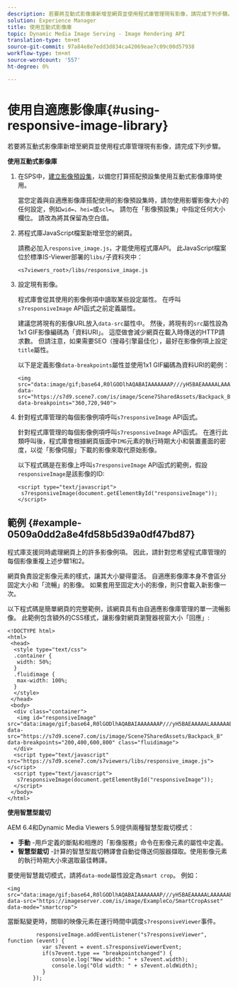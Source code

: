 ```yaml
---
description: 若要將互動式影像庫新增至網頁並使用程式庫管理現有影像，請完成下列步驟。
solution: Experience Manager
title: 使用互動式影像庫
topic: Dynamic Media Image Serving - Image Rendering API
translation-type: tm+mt
source-git-commit: 97a84e8e7edd3d834ca42069eae7c09c00d57938
workflow-type: tm+mt
source-wordcount: '557'
ht-degree: 0%

---
```



# 使用自適應影像庫{#using-responsive-image-library}

若要將互動式影像庫新增至網頁並使用程式庫管理現有影像，請完成下列步驟。

**使用互動式影像庫**

1. 在SPS中，[建立影像預設集](http://help.adobe.com/en_US/scene7/using/WS2F6A1049-B41F-447d-A520-91227F9CDABF.html)，以備您打算搭配預設集使用互動式影像庫時使用。

   當您定義與自適應影像庫搭配使用的影像預設集時，請勿使用影響影像大小的任何設定，例如`wid=`、`hei=`或`scl=`。 請勿在「影像預設集」中指定任何大小欄位。 請改為將其保留為空白值。
1. 將程式庫JavaScript檔案新增至您的網頁。

   請務必加入`responsive_image.js`，才能使用程式庫API。 此JavaScript檔案位於標準IS-Viewer部署的`libs/`子資料夾中：

   `<s7viewers_root>/libs/responsive_image.js`
1. 設定現有影像。

   程式庫會從其使用的影像例項中讀取某些設定屬性。 在呼叫`s7responsiveImage` API函式之前定義屬性。

   建議您將現有的影像URL放入`data-src`屬性中。 然後，將現有的`src`屬性設為1x1 GIF影像編碼為「資料URI」。 這麼做會減少網頁在載入時傳送的HTTP請求數。 但請注意，如果需要SEO（搜尋引擎最佳化），最好在影像例項上設定`title`屬性。

   以下是定義影像`data-breakpoints`屬性並使用1x1 GIF編碼為資料URI的範例：

   ```
   <img src="data:image/gif;base64,R0lGODlhAQABAIAAAAAAAP///yH5BAEAAAAALAAAAAABAAEAAAIBRAA7" data-src="https://s7d9.scene7.com/is/image/Scene7SharedAssets/Backpack_B" data-breakpoints="360,720,940">
   ```

1. 針對程式庫管理的每個影像例項呼叫`s7responsiveImage` API函式。

   針對程式庫管理的每個影像例項呼叫`s7responsiveImage` API函式。 在進行此類呼叫後，程式庫會根據網頁版面中`IMG`元素的執行時期大小和裝置畫面的密度，以從「影像伺服」下載的影像來取代原始影像。

   以下程式碼是在影像上呼叫`s7responsiveImage` API函式的範例，假設`responsiveImage`是該影像的ID:

   ```
   <script type="text/javascript"> 
    s7responsiveImage(document.getElementById("responsiveImage")); 
   </script>
   ```

## 範例 {#example-0509a0dd2a8e4fd58b5d39a0df47bd87}

程式庫支援同時處理網頁上的許多影像例項。 因此，請針對您希望程式庫管理的每個影像重複上述步驟1和2。

網頁負責設定影像元素的樣式，讓其大小變得靈活。 自適應影像庫本身不會區分固定大小和「流暢」的影像。 如果套用至固定大小的影像，則只會載入新影像一次。

以下程式碼是簡單網頁的完整範例，該網頁具有由自適應影像庫管理的單一流暢影像。 此範例包含額外的CSS樣式，讓影像對網頁瀏覽器視窗大小「回應」:

```
<!DOCTYPE html> 
<html> 
 <head> 
  <style type="text/css"> 
  .container { 
   width: 50%; 
  } 
  .fluidimage { 
   max-width: 100%; 
  } 
  </style> 
 </head> 
 <body> 
  <div class="container"> 
   <img id="responsiveImage" src="data:image/gif;base64,R0lGODlhAQABAIAAAAAAAP///yH5BAEAAAAALAAAAAABAAEAAAIBRAA7" data-src="https://s7d9.scene7.com/is/image/Scene7SharedAssets/Backpack_B" data-breakpoints="200,400,600,800" class="fluidimage"> 
  </div> 
  <script type="text/javascript" src="https://s7d9.scene7.com/s7viewers/libs/responsive_image.js"></script> 
  <script type="text/javascript"> 
   s7responsiveImage(document.getElementById("responsiveImage")); 
  </script> 
 </body> 
</html>
```

**使用智慧型裁切**

AEM 6.4和Dynamic Media Viewers 5.9提供兩種智慧型裁切模式：

* **手動** -用戶定義的斷點和相應的「影像服務」命令在影像元素的屬性中定義。
* **智慧型裁切** -計算的智慧型裁切轉譯會自動從傳送伺服器擷取。使用影像元素的執行時期大小來選取最佳轉譯。

要使用智慧裁切模式，請將`data-mode`屬性設定為`smart crop`。 例如：

```
<img 
src="data:image/gif;base64,R0lGODlhAQABAIAAAAAAAP///yH5BAEAAAAALAAAAAABAAEAAAIBRAA7" 
data-src="https://imageserver.com/is/image/ExampleCo/SmartCropAsset" 
data-mode="smartcrop">
```

當斷點變更時，關聯的映像元素在運行時間中調度`s7responsiveViewer`事件。

```
         responsiveImage.addEventListener("s7responsiveViewer", function (event) { 
           var s7event = event.s7responsiveViewerEvent; 
           if(s7event.type == "breakpointchanged") { 
              console.log("New width: " + s7event.width); 
              console.log("Old width: " + s7event.oldWidth); 
           } 
        });
```
